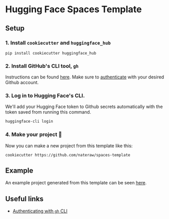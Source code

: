 # Hugging Face Spaces Template

## Setup

### 1. Install `cookiecutter` and `huggingface_hub`

```
pip install cookiecutter huggingface_hub
```

### 2. Install GitHub's CLI tool, `gh`

Instructions can be found [here](https://cli.github.com/manual/installation). Make sure to [authenticate](https://cli.github.com/manual/gh_auth_login) with your desired Github account.


### 3. Log in to Hugging Face's CLI.

We'll add your Hugging Face token to Github secrets automatically with the token saved from running this command.

```bash
huggingface-cli login
```

### 4. Make your project 🚀

Now you can make a new project from this template like this:

```
cookiecutter https://github.com/nateraw/spaces-template
```

## Example

An example project generated from this template can be seen [here](https://github.com/nateraw/spaces-template-example).

## Useful links

- [Authenticating with `gh` CLI](https://cli.github.com/manual/gh_auth_login)
